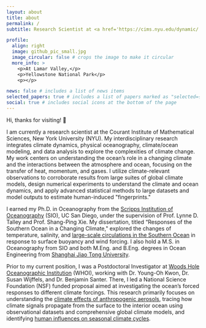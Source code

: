 ```yaml
---
layout: about
title: about
permalink: /
subtitle: Research Scientist at <a href='https://cims.nyu.edu/dynamic/'>NYU Courant</a>

profile:
  align: right
  image: github_pic_small.jpg
  image_circular: false # crops the image to make it circular
  more_info: >
    <p>At Lamar Valley,</p>
    <p>Yellowstone National Park</p>
    <p></p>

news: false # includes a list of news items
selected_papers: true # includes a list of papers marked as "selected={true}"
social: true # includes social icons at the bottom of the page
---
```


Hi, thanks for visiting! 🤝

I am currently a research scientist at the Courant Institute of Mathematical Sciences, New York University (NYU). My interdisciplinary research integrates climate dynamics, physical oceanography, climate/ocean modeling, and data analysis to explore the complexities of climate change. My work centers on understanding the ocean’s role in a changing climate and the interactions between the atmosphere and ocean, focusing on the transfer of heat, momentum, and gases. I utilize climate-relevant observations to corroborate results from large suites of global climate models, design numerical experiments to understand the climate and ocean dynamics, and apply advanced statistical methods to large datasets and model outputs to estimate human-induced "fingerprints."

I earned my Ph.D. in Oceanography from the [Scripps Institution of Oceanography](https://scripps.ucsd.edu/) (SIO), UC San Diego, under the supervision of Prof. Lynne D. Talley and Prof. Shang-Ping Xie. My dissertation, titled “Responses of the Southern Ocean in a Changing Climate," explored the changes of temperature, salinity, and [large-scale circulations in the Southern Ocean](https://doi.org/10.1038/s41558-021-01212-5) in response to surface buoyancy and wind forcing. I also hold a M.S. in Oceanography from SIO and both M.Eng. and B.Eng. degrees in Ocean Engineering from [Shanghai Jiao Tong University](https://www.topuniversities.com/universities/shanghai-jiao-tong-university).

Prior to my current position, I was a Postdoctoral Investigator at [Woods Hole Oceanographic Institution](https://www.whoi.edu/) (WHOI), working with Dr. Young-Oh Kwon, Dr. Susan Wijffels, and Dr. Benjamin Santer. There, I led a National Science Foundation (NSF) funded proposal aimed at investigating the ocean’s forced responses to different climate forcings. This research primarily focuses on understanding the [climate effects of anthropogenic aerosols](https://doi.org/10.1175/JCLI-D-21-0656.1), tracing how climate signals propagate from the surface to the interior ocean using observational datasets and comprehensive global climate models, and identifying [human influences on seasonal climate cycles](https://www.nature.com/articles/s41558-024-01958-8).

